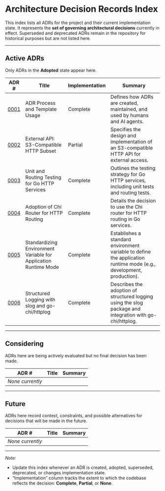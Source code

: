 # Architecture Decision Records Index

This index lists all ADRs for the project and their current implementation state.
It represents the **set of governing architectural decisions** currently in effect.
Superseded and deprecated ADRs remain in the repository for historical purposes but are not listed here.

---

## Active ADRs

Only ADRs in the **Adopted** state appear here.

| ADR # | Title | Implementation | Summary |
|-------|-------|----------------|---------|
| [0001](0001-adr-process-and-template-usage.md) | ADR Process and Template Usage | Complete | Defines how ADRs are created, maintained, and used by humans and AI agents. |
| [0002](0002-external-api-s3-compatible-http-subset.md) | External API: S3-Compatible HTTP Subset | Partial | Specifies the design and implementation of an S3-compatible HTTP API for external access. |
| [0003](0003-unit-and-routing-testing-for-go-http-services.md) | Unit and Routing Testing for Go HTTP Services | Complete | Outlines the testing strategy for Go HTTP services, including unit tests and routing tests. |
| [0004](0004-adoption-of-chi-router-for-http-routing.md) | Adoption of Chi Router for HTTP Routing | Complete | Details the decision to use the Chi router for HTTP routing in Go services. |
| [0005](0005-standardizing-environment-variable-for-application-runtime-mode.md) | Standardizing Environment Variable for Application Runtime Mode | Complete | Establishes a standard environment variable to define the application runtime mode (e.g., development, production). |
| [0006](0006-structured-logging-with-slog-and-go-chi-httplog.md) | Structured Logging with slog and go-chi/httplog | Complete | Describes the adoption of structured logging using the slog package and integration with go-chi/httplog. |

---

## Considering

ADRs here are being actively evaluated but no final decision has been made.

| ADR # | Title | Summary |
|-------|-------|---------|
| *None currently* | | |

---

## Future

ADRs here record context, constraints, and possible alternatives for decisions that will be made in the future.

| ADR # | Title | Summary |
|-------|-------|---------|
| *None currently* | | |

---

*Note*:
- Update this index whenever an ADR is created, adopted, superseded, deprecated, or changes implementation state.
- “Implementation” column tracks the extent to which the codebase reflects the decision: **Complete**, **Partial**, or **None**.
